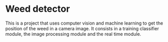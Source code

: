 # Weed detector
This is a project that uses computer vision and machine learning to get the position of the weed in a camera image. It consists in a training classifier module, the image processing module and the real time module.

